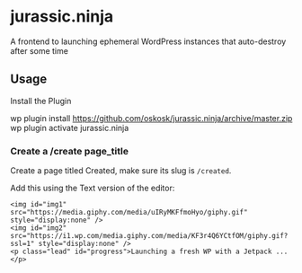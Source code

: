 # jurassic.ninja
A frontend to launching ephemeral WordPress instances that auto-destroy after some time

## Usage

Install the Plugin

wp plugin install https://github.com/oskosk/jurassic.ninja/archive/master.zip
wp plugin activate jurassic.ninja


### Create a /create page_title

Create a page titled Created, make sure its slug is `/created`.

Add this using the Text version of the editor:
```
<img id="img1" src="https://media.giphy.com/media/uIRyMKFfmoHyo/giphy.gif" style="display:none" />
<img id="img2" src="https://i1.wp.com/media.giphy.com/media/KF3r4Q6YCtfOM/giphy.gif?ssl=1" style="display:none" />
<p class="lead" id="progress">Launching a fresh WP with a Jetpack ...</p>
```
